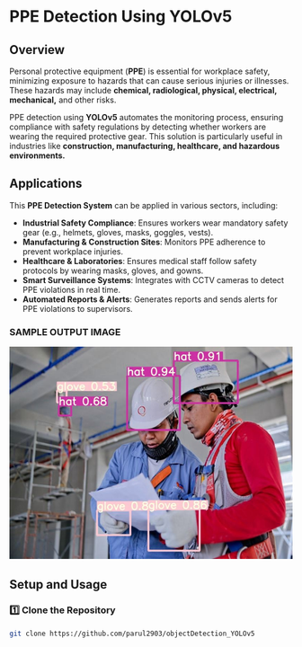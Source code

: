 # PPE Detection Using YOLOv5  

## Overview  
Personal protective equipment (**PPE**) is essential for workplace safety, minimizing exposure to hazards that can cause serious injuries or illnesses. These hazards may include **chemical, radiological, physical, electrical, mechanical,** and other risks.  

PPE detection using **YOLOv5** automates the monitoring process, ensuring compliance with safety regulations by detecting whether workers are wearing the required protective gear. This solution is particularly useful in industries like **construction, manufacturing, healthcare, and hazardous environments.**  

## Applications  
This **PPE Detection System** can be applied in various sectors, including:  

- **Industrial Safety Compliance**: Ensures workers wear mandatory safety gear (e.g., helmets, gloves, masks, goggles, vests).  
- **Manufacturing & Construction Sites**: Monitors PPE adherence to prevent workplace injuries.  
- **Healthcare & Laboratories**: Ensures medical staff follow safety protocols by wearing masks, gloves, and gowns.  
- **Smart Surveillance Systems**: Integrates with CCTV cameras to detect PPE violations in real time.  
- **Automated Reports & Alerts**: Generates reports and sends alerts for PPE violations to supervisors.  

### SAMPLE OUTPUT IMAGE

![My webapp](color_img.jpg)

## Setup and Usage  

### 1️⃣ Clone the Repository  
```bash
git clone https://github.com/parul2903/objectDetection_YOLOv5


